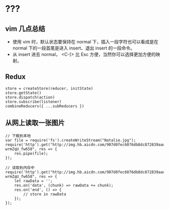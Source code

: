 # ???
## vim 几点总结
* 使用 vim 时，默认状态要保持在 normal 下，插入一段字符也可以看成是在 normal 下的一段首尾是进入 insert、退出 insert 的一段命令。
* 从 insert 进去 normal，<C-c> <C-o> <C-[> 比 Esc 方便，当然你可以选择更加方便的映射。


## Redux
```
store = createStore(reducer, initState)
store.getState()
store.dispatch(action)
store.subscribe(listener)
combineReducers({ ...subReducers })
```

## 从网上读取一张图片
```
// 下载到本地
var file = require('fs').createWriteStream("Natalie.jpg");
require('http').get("http://img.hb.aicdn.com/907d0fec6076db8dc872839aad81bafedf8ad2e9b524-wrmZqU_fw658", res => {
    res.pipe(file);
});

// 读取到内存中
require('http').get("http://img.hb.aicdn.com/907d0fec6076db8dc872839aad81bafedf8ad2e9b524-wrmZqU_fw658", res => {
    let rawData = '';
    res.on('data', (chunk) => rawData += chunk);
    res.on('end', () => {
        // store in rawData
    });
});
```

